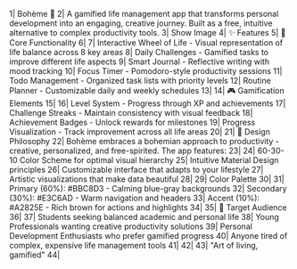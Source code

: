 1| Bohème 🎨
2| A gamified life management app that transforms personal development into an engaging, creative journey. Built as a free, intuitive alternative to complex productivity tools.
3| Show Image
4| ✨ Features
5| 🎯 Core Functionality
6| 
7| Interactive Wheel of Life - Visual representation of life balance across 8 key areas
8| Daily Challenges - Gamified tasks to improve different life aspects
9| Smart Journal - Reflective writing with mood tracking
10| Focus Timer - Pomodoro-style productivity sessions
11| Todo Management - Organized task lists with priority levels
12| Routine Planner - Customizable daily and weekly schedules
13| 
14| 🎮 Gamification Elements
15| 
16| Level System - Progress through XP and achievements
17| Challenge Streaks - Maintain consistency with visual feedback
18| Achievement Badges - Unlock rewards for milestones
19| Progress Visualization - Track improvement across all life areas
20| 
21| 🎨 Design Philosophy
22| Bohème embraces a bohemian approach to productivity - creative, personalized, and free-spirited. The app features:
23| 
24| 60-30-10 Color Scheme for optimal visual hierarchy
25| Intuitive Material Design principles
26| Customizable interface that adapts to your lifestyle
27| Artistic visualizations that make data beautiful
28| 
29| Color Palette
30| 
31| Primary (60%): #BBC8D3 - Calming blue-gray backgrounds
32| Secondary (30%): #E3C6AD - Warm navigation and headers
33| Accent (10%): #A2825E - Rich brown for actions and highlights
34| 
35| 🎯 Target Audience
36| 
37| Students seeking balanced academic and personal life
38| Young Professionals wanting creative productivity solutions
39| Personal Development Enthusiasts who prefer gamified progress
40| Anyone tired of complex, expensive life management tools
41| 
42| 
43| "Art of living, gamified"
44| 
